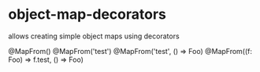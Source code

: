 # object-map-decorators
allows creating simple object maps using decorators


@MapFrom()
@MapFrom('test')
@MapFrom('test', () => Foo)
@MapFrom((f: Foo) => f.test, () => Foo)
